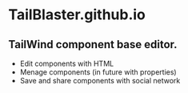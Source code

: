 # TailBlaster.github.io

## TailWind component base editor.

- Edit components with HTML
- Menage components (in future with properties)
- Save and share components with social network
